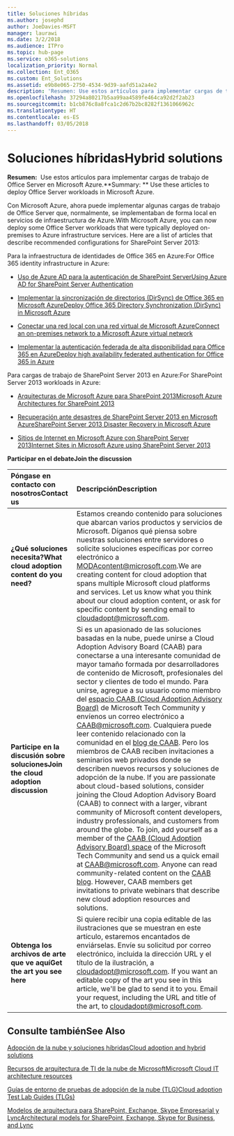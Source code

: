 ```yaml
---
title: Soluciones híbridas
ms.author: josephd
author: JoeDavies-MSFT
manager: laurawi
ms.date: 3/2/2018
ms.audience: ITPro
ms.topic: hub-page
ms.service: o365-solutions
localization_priority: Normal
ms.collection: Ent_O365
ms.custom: Ent_Solutions
ms.assetid: e9b8e065-2750-4534-9d39-aafd51a2a4e2
description: 'Resumen: Use estos artículos para implementar cargas de trabajo de Office Server en Microsoft Azure.'
ms.openlocfilehash: 37294a80217b5aa99aa4589fe464ca92d2f2ab23
ms.sourcegitcommit: b1cb876c8a8fca1c2d67b2bc8282f1361066962c
ms.translationtype: HT
ms.contentlocale: es-ES
ms.lasthandoff: 03/05/2018
---
```

# <a name="hybrid-solutions"></a><span data-ttu-id="69605-103">Soluciones híbridas</span><span class="sxs-lookup"><span data-stu-id="69605-103">Hybrid solutions</span></span>

 <span data-ttu-id="69605-104">**Resumen:**  Use estos artículos para implementar cargas de trabajo de Office Server en Microsoft Azure.</span><span class="sxs-lookup"><span data-stu-id="69605-104">**Summary: ** Use these articles to deploy Office Server workloads in Microsoft Azure.</span></span>
  
<span data-ttu-id="69605-105">Con Microsoft Azure, ahora puede implementar algunas cargas de trabajo de Office Server que, normalmente, se implementaban de forma local en servicios de infraestructura de Azure.</span><span class="sxs-lookup"><span data-stu-id="69605-105">With Microsoft Azure, you can now deploy some Office Server workloads that were typically deployed on-premises to Azure infrastructure services. Here are a list of articles that describe recommended configurations for SharePoint Server 2013:</span></span>
  
<span data-ttu-id="69605-106">Para la infraestructura de identidades de Office 365 en Azure:</span><span class="sxs-lookup"><span data-stu-id="69605-106">For Office 365 identity infrastructure in Azure:</span></span>

- [<span data-ttu-id="69605-107">Uso de Azure AD para la autenticación de SharePoint Server</span><span class="sxs-lookup"><span data-stu-id="69605-107">Using Azure AD for SharePoint Server Authentication</span></span>](using-azure-ad-for-sharepoint-server-authentication.md)

- [<span data-ttu-id="69605-108">Implementar la sincronización de directorios (DirSync) de Office 365 en Microsoft Azure</span><span class="sxs-lookup"><span data-stu-id="69605-108">Deploy Office 365 Directory Synchronization (DirSync) in Microsoft Azure</span></span>](deploy-office-365-directory-synchronization-dirsync-in-microsoft-azure.md)
  
- [<span data-ttu-id="69605-109">Conectar una red local con una red virtual de Microsoft Azure</span><span class="sxs-lookup"><span data-stu-id="69605-109">Connect an on-premises network to a Microsoft Azure virtual network</span></span>](connect-an-on-premises-network-to-a-microsoft-azure-virtual-network.md)
    
- [<span data-ttu-id="69605-110">Implementar la autenticación federada de alta disponibilidad para Office 365 en Azure</span><span class="sxs-lookup"><span data-stu-id="69605-110">Deploy high availability federated authentication for Office 365 in Azure</span></span>](deploy-high-availability-federated-authentication-for-office-365-in-azure.md)
    
<span data-ttu-id="69605-111">Para cargas de trabajo de SharePoint Server 2013 en Azure:</span><span class="sxs-lookup"><span data-stu-id="69605-111">For SharePoint Server 2013 workloads in Azure:</span></span>
  
- [<span data-ttu-id="69605-112">Arquitecturas de Microsoft Azure para SharePoint 2013</span><span class="sxs-lookup"><span data-stu-id="69605-112">Microsoft Azure Architectures for SharePoint 2013</span></span>](microsoft-azure-architectures-for-sharepoint-2013.md)
    
- [<span data-ttu-id="69605-113">Recuperación ante desastres de SharePoint Server 2013 en Microsoft Azure</span><span class="sxs-lookup"><span data-stu-id="69605-113">SharePoint Server 2013 Disaster Recovery in Microsoft Azure</span></span>](sharepoint-server-2013-disaster-recovery-in-microsoft-azure.md)
    
- [<span data-ttu-id="69605-114">Sitios de Internet en Microsoft Azure con SharePoint Server 2013</span><span class="sxs-lookup"><span data-stu-id="69605-114">Internet Sites in Microsoft Azure using SharePoint Server 2013</span></span>](internet-sites-in-microsoft-azure-using-sharepoint-server-2013.md)
  
    
<span data-ttu-id="69605-115">**Participar en el debate**</span><span class="sxs-lookup"><span data-stu-id="69605-115">**Join the discussion**</span></span>

|<span data-ttu-id="69605-116">**Póngase en contacto con nosotros**</span><span class="sxs-lookup"><span data-stu-id="69605-116">**Contact us**</span></span>|<span data-ttu-id="69605-117">**Descripción**</span><span class="sxs-lookup"><span data-stu-id="69605-117">**Description**</span></span>|
|:-----|:-----|
|<span data-ttu-id="69605-118">**¿Qué soluciones necesita?**</span><span class="sxs-lookup"><span data-stu-id="69605-118">**What cloud adoption content do you need?**</span></span> <br/> |<span data-ttu-id="69605-p101">Estamos creando contenido para soluciones que abarcan varios productos y servicios de Microsoft. Díganos qué piensa sobre nuestras soluciones entre servidores o solicite soluciones específicas por correo electrónico a [MODAcontent@microsoft.com](mailto:cloudadopt@microsoft.com?Subject=[Cloud%20Adoption%20Content%20Feedback]:%20).</span><span class="sxs-lookup"><span data-stu-id="69605-p101">We are creating content for cloud adoption that spans multiple Microsoft cloud platforms and services. Let us know what you think about our cloud adoption content, or ask for specific content by sending email to [cloudadopt@microsoft.com](mailto:cloudadopt@microsoft.com?Subject=[Cloud%20Adoption%20Content%20Feedback]:%20).  </span></span><br/> |
|<span data-ttu-id="69605-121">**Participe en la discusión sobre soluciones**</span><span class="sxs-lookup"><span data-stu-id="69605-121">**Join the cloud adoption discussion**</span></span> <br/> |<span data-ttu-id="69605-p102">Si es un apasionado de las soluciones basadas en la nube, puede unirse a Cloud Adoption Advisory Board (CAAB) para conectarse a una interesante comunidad de mayor tamaño formada por desarrolladores de contenido de Microsoft, profesionales del sector y clientes de todo el mundo. Para unirse, agregue a su usuario como miembro del [espacio CAAB (Cloud Adoption Advisory Board)](https://aka.ms/caab) de Microsoft Tech Community y envíenos un correo electrónico a [CAAB@microsoft.com](mailto:caab@microsoft.com?Subject=I%20just%20joined%20the%20Cloud%20Adoption%20Advisory%20Board!). Cualquiera puede leer contenido relacionado con la comunidad en el [blog de CAAB](https://blogs.technet.com/b/solutions_advisory_board/). Pero los miembros de CAAB reciben invitaciones a seminarios web privados donde se describen nuevos recursos y soluciones de adopción de la nube.  </span><span class="sxs-lookup"><span data-stu-id="69605-p102">If you are passionate about cloud-based solutions, consider joining the Cloud Adoption Advisory Board (CAAB) to connect with a larger, vibrant community of Microsoft content developers, industry professionals, and customers from around the globe. To join, add yourself as a member of the [CAAB (Cloud Adoption Advisory Board) space](https://aka.ms/caab) of the Microsoft Tech Community and send us a quick email at [CAAB@microsoft.com](mailto:caab@microsoft.com?Subject=I%20just%20joined%20the%20Cloud%20Adoption%20Advisory%20Board!). Anyone can read community-related content on the [CAAB blog](https://blogs.technet.com/b/solutions_advisory_board/). However, CAAB members get invitations to private webinars that describe new cloud adoption resources and solutions.  </span></span><br/> |
|<span data-ttu-id="69605-125">**Obtenga los archivos de arte que ve aquí**</span><span class="sxs-lookup"><span data-stu-id="69605-125">**Get the art you see here**</span></span> <br/> |<span data-ttu-id="69605-p103">Si quiere recibir una copia editable de las ilustraciones que se muestran en este artículo, estaremos encantados de enviárselas. Envíe su solicitud por correo electrónico, incluida la dirección URL y el título de la ilustración, a [cloudadopt@microsoft.com](mailto:cloudadopt@microsoft.com?subject=[Art%20Request]:%20).  </span><span class="sxs-lookup"><span data-stu-id="69605-p103">If you want an editable copy of the art you see in this article, we'll be glad to send it to you. Email your request, including the URL and title of the art, to [cloudadopt@microsoft.com](mailto:cloudadopt@microsoft.com?subject=[Art%20Request]:%20).  </span></span><br/> |
   
## <a name="see-also"></a><span data-ttu-id="69605-128">Consulte también</span><span class="sxs-lookup"><span data-stu-id="69605-128">See Also</span></span>

[<span data-ttu-id="69605-129">Adopción de la nube y soluciones híbridas</span><span class="sxs-lookup"><span data-stu-id="69605-129">Cloud adoption and hybrid solutions</span></span>](cloud-adoption-and-hybrid-solutions.md)
  
[<span data-ttu-id="69605-130">Recursos de arquitectura de TI de la nube de Microsoft</span><span class="sxs-lookup"><span data-stu-id="69605-130">Microsoft Cloud IT architecture resources</span></span>](microsoft-cloud-it-architecture-resources.md)
  
[<span data-ttu-id="69605-131">Guías de entorno de pruebas de adopción de la nube (TLG)</span><span class="sxs-lookup"><span data-stu-id="69605-131">Cloud adoption Test Lab Guides (TLGs)</span></span>](cloud-adoption-test-lab-guides-tlgs.md)
  
[<span data-ttu-id="69605-132">Modelos de arquitectura para SharePoint, Exchange, Skype Empresarial y Lync</span><span class="sxs-lookup"><span data-stu-id="69605-132">Architectural models for SharePoint, Exchange, Skype for Business, and Lync</span></span>](architectural-models-for-sharepoint-exchange-skype-for-business-and-lync.md)


